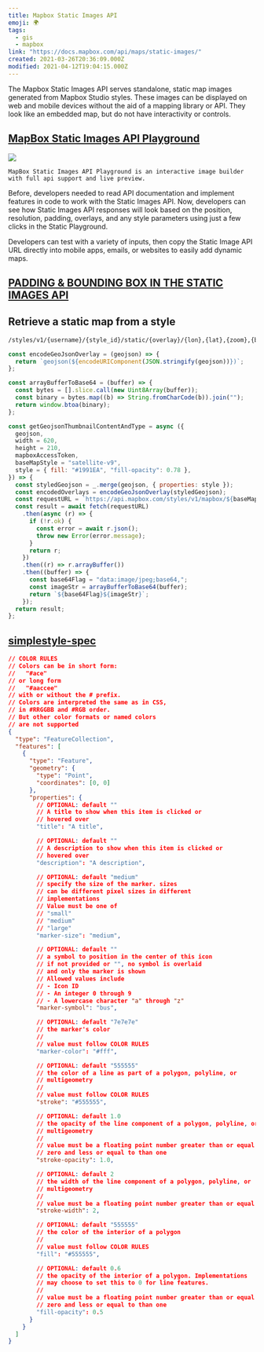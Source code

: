 ```yaml
---
title: Mapbox Static Images API
emoji: 🌍
tags:
  - gis
  - mapbox
link: "https://docs.mapbox.com/api/maps/static-images/"
created: 2021-03-26T20:36:09.000Z
modified: 2021-04-12T19:04:15.000Z
---
```


The Mapbox Static Images API serves standalone, static map images generated from Mapbox Studio styles. These images can be displayed on web and mobile devices without the aid of a mapping library or API. They look like an embedded map, but do not have interactivity or controls.

## [MapBox Static Images API Playground](https://docs.mapbox.com/playground/static/)

![](https://assets.website-files.com/5f2a93fe880654a977c51043/6065d017ad1315f7422ae324_Static%20images%20playground_hero-p-2000.jpeg)

`MapBox Static Images API Playground is an interactive image builder with full api support and live preview.`

Before, developers needed to read API documentation and implement features in code to work with the Static Images API. Now, developers can see how Static Images API responses will look based on the position, resolution, padding, overlays, and any style parameters using just a few clicks in the Static Playground.

Developers can test with a variety of inputs, then copy the Static Image API URL directly into mobile apps, emails, or websites to easily add dynamic maps.

## [PADDING & BOUNDING BOX IN THE STATIC IMAGES API](https://www.mapbox.com/blog/padding-bounding-box-in-the-static-images-api)

## Retrieve a static map from a style

```sh
/styles/v1/{username}/{style_id}/static/{overlay}/{lon},{lat},{zoom},{bearing},{pitch}|{bbox}|{auto}/{width}x{height}{@2x}
```

```js
const encodeGeoJsonOverlay = (geojson) => {
  return `geojson(${encodeURIComponent(JSON.stringify(geojson))})`;
};

const arrayBufferToBase64 = (buffer) => {
  const bytes = [].slice.call(new Uint8Array(buffer));
  const binary = bytes.map((b) => String.fromCharCode(b)).join("");
  return window.btoa(binary);
};

const getGeojsonThumbnailContentAndType = async ({
  geojson,
  width = 620,
  height = 210,
  mapboxAccessToken,
  baseMapStyle = "satellite-v9",
  style = { fill: "#1991EA", "fill-opacity": 0.78 },
}) => {
  const styledGeojson = _.merge(geojson, { properties: style });
  const encodedOverlays = encodeGeoJsonOverlay(styledGeojson);
  const requestURL = `https://api.mapbox.com/styles/v1/mapbox/${baseMapStyle}/static/${encodedOverlays}/auto/${width}x${height}?access_token=${mapboxAccessToken}&attribution=false&logo=false`;
  const result = await fetch(requestURL)
    .then(async (r) => {
      if (!r.ok) {
        const error = await r.json();
        throw new Error(error.message);
      }
      return r;
    })
    .then((r) => r.arrayBuffer())
    .then((buffer) => {
      const base64Flag = "data:image/jpeg;base64,";
      const imageStr = arrayBufferToBase64(buffer);
      return `${base64Flag}${imageStr}`;
    });
  return result;
};
```

## [simplestyle-spec](https://github.com/mapbox/simplestyle-spec/tree/master/1.1.0)

```json
// COLOR RULES
// Colors can be in short form:
//   "#ace"
// or long form
//   "#aaccee"
// with or without the # prefix.
// Colors are interpreted the same as in CSS,
// in #RRGGBB and #RGB order.
// But other color formats or named colors
// are not supported
{
  "type": "FeatureCollection",
  "features": [
    {
      "type": "Feature",
      "geometry": {
        "type": "Point",
        "coordinates": [0, 0]
      },
      "properties": {
        // OPTIONAL: default ""
        // A title to show when this item is clicked or
        // hovered over
        "title": "A title",

        // OPTIONAL: default ""
        // A description to show when this item is clicked or
        // hovered over
        "description": "A description",

        // OPTIONAL: default "medium"
        // specify the size of the marker. sizes
        // can be different pixel sizes in different
        // implementations
        // Value must be one of
        // "small"
        // "medium"
        // "large"
        "marker-size": "medium",

        // OPTIONAL: default ""
        // a symbol to position in the center of this icon
        // if not provided or "", no symbol is overlaid
        // and only the marker is shown
        // Allowed values include
        // - Icon ID
        // - An integer 0 through 9
        // - A lowercase character "a" through "z"
        "marker-symbol": "bus",

        // OPTIONAL: default "7e7e7e"
        // the marker's color
        //
        // value must follow COLOR RULES
        "marker-color": "#fff",

        // OPTIONAL: default "555555"
        // the color of a line as part of a polygon, polyline, or
        // multigeometry
        //
        // value must follow COLOR RULES
        "stroke": "#555555",

        // OPTIONAL: default 1.0
        // the opacity of the line component of a polygon, polyline, or
        // multigeometry
        //
        // value must be a floating point number greater than or equal to
        // zero and less or equal to than one
        "stroke-opacity": 1.0,

        // OPTIONAL: default 2
        // the width of the line component of a polygon, polyline, or
        // multigeometry
        //
        // value must be a floating point number greater than or equal to 0
        "stroke-width": 2,

        // OPTIONAL: default "555555"
        // the color of the interior of a polygon
        //
        // value must follow COLOR RULES
        "fill": "#555555",

        // OPTIONAL: default 0.6
        // the opacity of the interior of a polygon. Implementations
        // may choose to set this to 0 for line features.
        //
        // value must be a floating point number greater than or equal to
        // zero and less or equal to than one
        "fill-opacity": 0.5
      }
    }
  ]
}
```
